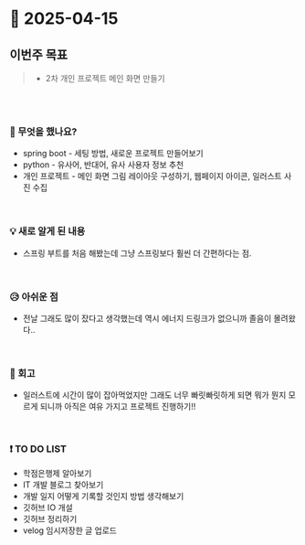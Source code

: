 # 📅 2025-04-15

## 이번주 목표
>- 2차 개인 프로젝트 메인 화면 만들기

<br><br>

### 👀 무엇을 했나요?
- spring boot - 세팅 방법, 새로운 프로젝트 만들어보기
- python - 유사어, 반대어, 유사 사용자 정보 추천
- 개인 프로젝트 - 메인 화면 그림 레이아웃 구성하기, 웹페이지 아이콘, 일러스트 사진 수집

<br>

### 💡 새로 알게 된 내용
- 스프링 부트를 처음 해봤는데 그냥 스프링보다 훨씬 더 간편하다는 점.
<br>

### 😥 아쉬운 점
- 전날 그래도 많이 잤다고 생각했는데 역시 에너지 드링크가 없으니까 졸음이 몰려왔다..
  
<br>

### 💬 회고
- 일러스트에 시간이 많이 잡아먹었지만 그래도 너무 빠릿빠릿하게 되면 뭐가 뭔지 모르게 되니까 아직은 여유 가지고 프로젝트 진행하기!!

<br>

### ❗ TO DO LIST
- 학점은행제 알아보기
- IT 개발 블로그 찾아보기
- 개발 일지 어떻게 기록할 것인지 방법 생각해보기
- 깃허브 IO 개설
- 깃허브 정리하기
- velog 임시저장한 글 업로드

